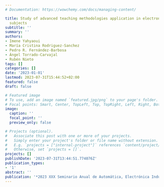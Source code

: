 ```yaml
---
# Documentation: https://wowchemy.com/docs/managing-content/

title: Study of advanced teaching methodologies application in electronic and electricalengineering
  subjects
subtitle: ''
summary: ''
authors:
- Imene Yahyaoui
- María Cristina Rodriguez-Sanchez
- Pedro R. Fernández-Barbosa
- Ángel Torrado-Carvajal
- Rubén Nieto
tags: []
categories: []
date: '2023-01-01'
lastmod: 2023-07-31T15:44:52+02:00
featured: false
draft: false

# Featured image
# To use, add an image named `featured.jpg/png` to your page's folder.
# Focal points: Smart, Center, TopLeft, Top, TopRight, Left, Right, BottomLeft, Bottom, BottomRight.
image:
  caption: ''
  focal_point: ''
  preview_only: false

# Projects (optional).
#   Associate this post with one or more of your projects.
#   Simply enter your project's folder or file name without extension.
#   E.g. `projects = ["internal-project"]` references `content/project/deep-learning/index.md`.
#   Otherwise, set `projects = []`.
projects: []
publishDate: '2023-07-31T13:44:51.774076Z'
publication_types:
- '1'
abstract: ''
publication: '*2023 XXX Seminario Anual de Automática, Electrónica Industrial e Instrumentación(SAAEI)*'
---
```

